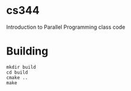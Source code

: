 cs344
=====

Introduction to Parallel Programming class code

# Building

```
mkdir build
cd build
cmake ..
make
```

